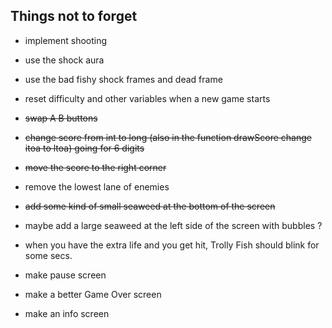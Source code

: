 ## Things not to forget
- implement shooting
- use the shock aura
- use the bad fishy shock frames and dead frame
- reset difficulty and other variables when a new game starts
- ~~swap A B buttons~~
- ~~change score from int to long (also in the function drawScore change itoa to ltoa) going for 6 digits~~
- ~~move the score to the right corner~~
- remove the lowest lane of enemies
- ~~add some kind of small seaweed at the bottom of the screen~~
- maybe add a large seaweed at the left side of the screen with bubbles ?
- when you have the extra life and you get hit, Trolly Fish should blink for some secs.

- make pause screen
- make a better Game Over screen
- make an info screen
